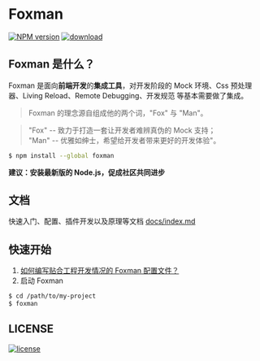 # Foxman

[][nodei-url]
[![NPM version][npm-image]][npm-url]
[![download][downloads-image]][downloads-url]  
## Foxman 是什么？
Foxman 是面向**前端开发**的**集成工具**，对开发阶段的 Mock 环境、Css 预处理器、Living Reload、Remote Debugging、开发规范 等基本需要做了集成。

> Foxman 的理念源自组成他的两个词，"Fox" 与 "Man"。  
  
> "Fox" -- 致力于打造一套让开发者难辨真伪的 Mock 支持；  
> "Man" -- 优雅如绅士，希望给开发者带来更好的开发体验"。

```bash
$ npm install --global foxman
```
**建议：安装最新版的 Node.js，促成社区共同进步**

## 文档
快速入门、配置、插件开发以及原理等文档 [docs/index.md](docs/index.md)

## 快速开始
1. [如何编写贴合工程开发情况的 Foxman 配置文件？](docs/foxman.md)
2. 启动 Foxman
```bash
$ cd /path/to/my-project
$ foxman
```
## LICENSE
[![license][license-image]][license-url]

[npm-url]: https://www.npmjs.com/package/foxman
[npm-image]: https://img.shields.io/npm/v/foxman.svg
[downloads-image]: https://img.shields.io/npm/dm/foxman.svg
[downloads-url]: https://www.npmjs.com/package/foxman
[nodei-image]: https://nodei.co/npm/foxman.png?downloads=true&downloadRank=true&stars=true
[nodei-url]: https://www.npmjs.com/package/foxman
[license-url]: https://github.com/ImHype/Fast-FTL/blob/master/LICENSE
[license-image]: https://img.shields.io/github/license/imhype/Fast-FTL.svg
